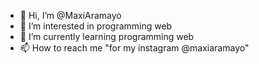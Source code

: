 - 👋 Hi, I’m @MaxiAramayo
- 👀 I’m interested in programming web
- 🌱 I’m currently learning programming web
- 📫 How to reach me "for my instagram @maxiaramayo"

<!---
MaxiAramayo/MaxiAramayo is a ✨ special ✨ repository because its `README.md` (this file) appears on your GitHub profile.
You can click the Preview link to take a look at your changes.
--->
